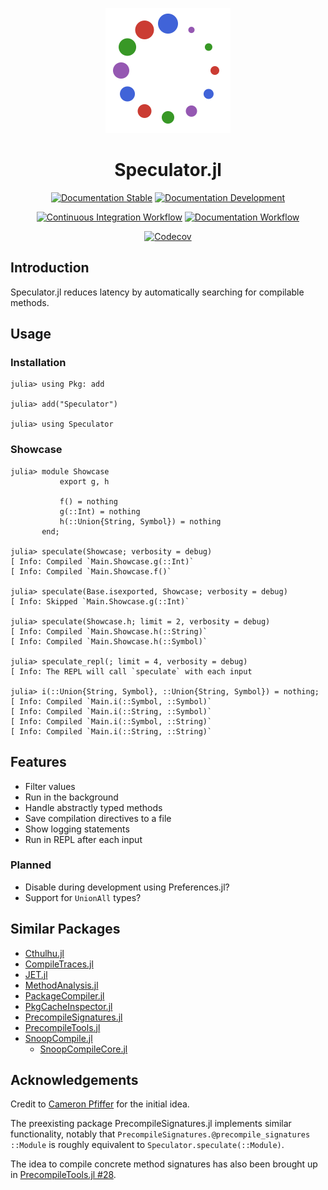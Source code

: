 
<!-- This file is generated by `.github/workflows/create_readme.yml` and should not be edited directly. -->

<div align="center">

<p><img height="200px" src="docs/source/assets/logo.svg"/></p>

# Speculator.jl

[![Documentation Stable](https://img.shields.io/badge/Documentation-stable-blue.svg)](https://jakobjpeters.github.io/Speculator.jl/)
[![Documentation Development](https://img.shields.io/badge/Documentation-development-blue.svg)](https://jakobjpeters.github.io/Speculator.jl/development/)

[![Continuous Integration Workflow](https://github.com/jakobjpeters/Speculator.jl/workflows/Continuous%20Integration/badge.svg)](https://github.com/jakobjpeters/Speculator.jl/actions/workflows/continuous_integration.yml)
[![Documentation Workflow](https://github.com/jakobjpeters/Speculator.jl/workflows/Documentation/badge.svg)](https://github.com/jakobjpeters/Speculator.jl/actions/workflows/documentation.yml)

[![Codecov](https://codecov.io/gh/jakobjpeters/Speculator.jl/graph/badge.svg?token=KNLZXD2MV0)](https://codecov.io/gh/jakobjpeters/Speculator.jl)

</div>

## Introduction

Speculator.jl reduces latency by automatically searching for compilable methods.

## Usage

### Installation

```julia-repl
julia> using Pkg: add

julia> add("Speculator")

julia> using Speculator
```

### Showcase

```julia-repl
julia> module Showcase
           export g, h

           f() = nothing
           g(::Int) = nothing
           h(::Union{String, Symbol}) = nothing
       end;

julia> speculate(Showcase; verbosity = debug)
[ Info: Compiled `Main.Showcase.g(::Int)`
[ Info: Compiled `Main.Showcase.f()`

julia> speculate(Base.isexported, Showcase; verbosity = debug)
[ Info: Skipped `Main.Showcase.g(::Int)`

julia> speculate(Showcase.h; limit = 2, verbosity = debug)
[ Info: Compiled `Main.Showcase.h(::String)`
[ Info: Compiled `Main.Showcase.h(::Symbol)`

julia> speculate_repl(; limit = 4, verbosity = debug)
[ Info: The REPL will call `speculate` with each input

julia> i(::Union{String, Symbol}, ::Union{String, Symbol}) = nothing;
[ Info: Compiled `Main.i(::Symbol, ::Symbol)`
[ Info: Compiled `Main.i(::String, ::Symbol)`
[ Info: Compiled `Main.i(::Symbol, ::String)`
[ Info: Compiled `Main.i(::String, ::String)`
```

## Features

- Filter values
- Run in the background
- Handle abstractly typed methods
- Save compilation directives to a file
- Show logging statements
- Run in REPL after each input

### Planned

- Disable during development using Preferences.jl?
- Support for `UnionAll` types?

## Similar Packages

- [Cthulhu.jl](https://github.com/JuliaDebug/Cthulhu.jl)
- [CompileTraces.jl](https://github.com/serenity4/CompileTraces.jl)
- [JET.jl](https://github.com/aviatesk/JET.jl)
- [MethodAnalysis.jl](https://github.com/timholy/MethodAnalysis.jl)
- [PackageCompiler.jl](https://github.com/JuliaLang/PackageCompiler.jl)
- [PkgCacheInspector.jl](https://github.com/timholy/PkgCacheInspector.jl)
- [PrecompileSignatures.jl](https://github.com/rikhuijzer/PrecompileSignatures.jl)
- [PrecompileTools.jl](https://github.com/JuliaLang/PrecompileTools.jl)
- [SnoopCompile.jl](https://github.com/timholy/SnoopCompile.jl)
    - [SnoopCompileCore.jl](https://github.com/timholy/SnoopCompile.jl/tree/master/SnoopCompileCore)

## Acknowledgements

Credit to [Cameron Pfiffer](https://github.com/cpfiffer) for the initial idea.

The preexisting package PrecompileSignatures.jl implements similar functionality,
notably that `PrecompileSignatures.@precompile_signatures ::Module`
is roughly equivalent to `Speculator.speculate(::Module)`.

The idea to compile concrete method signatures has also been brought up in
[PrecompileTools.jl #28](https://github.com/JuliaLang/PrecompileTools.jl/issues/28).
